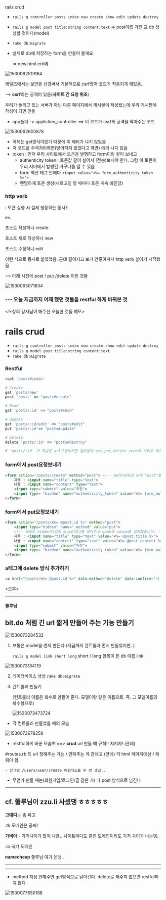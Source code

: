 rails crud



- `rails g controller posts index new create show edit update destroy`

- `rails g model post title:string content:text`    => post이름 가진 표 db 생성할 것이다(model)

- `rake db:migrate`

- 실제로 db에 저장하는 form을 만들어 볼게요

  => new.html.erb에





![1530062519164](C:\Users\student\AppData\Local\Temp\1530062519164.png)

레일즈에서는 보안을 신경써서 기본적으로 csrf방어 코드가 작동되게 돼있음.. 

--> **csrf**라는 공격이 있음(**사이트 간 요청 위조**)

우리가 돌리고 있는 서버가 아닌 다른 페이지에서 게시물이 작성됐는데 우리 게시판에 작성이 되면 안됨

- app폴더 -> appliction_controller ==> 이 코드가 csrf의 공격을 막아주는 코드

![1530062600878](C:\Users\student\AppData\Local\Temp\1530062600878.png)



- 어제는 get방식이었기 때문에 이 에러가 나지 않았음
- 저 코드를 주석처리하면(방어하지 않겠다고 하면) 에러 나지 않음
- token : 먼저 우리 사이트에서 토큰을 발행하고 form이랑 같이 보내고
  - authenticity token : 토큰값 같이 실어서 (전송)보내야 한다. 그럼 이 토큰이 우리 서버에서 발행된 거구나를 알 수 있음
  - form 액션 태그 안에다 `<input value="<%= form_authenticity_token %>">`
  - 랜덤하게 토큰 생성(새로고침 할 때마다 토큰 계속 바뀐당)



### http verb

: 토큰 실행 시 실제 행동하는 동사?

ex. 

포스트 작성하니 create

포스트 새로 작성하니 new

포스트 수정하니 edit



이런 식으로 동사로 붙였었음. 근데 길어지고 보기 안좋아져서 http verb 붙이기 시작했음

=> 아래 사진에 post / put /delete 이런 것들

![1530065071804](C:\Users\student\AppData\Local\Temp\1530065071804.png)





### --- 오늘 지금까지 어제 했던 것들을 restful 하게 바꿔본 것

<오창희 강사님이 해주신 오늘한 것들 메모>

# rails crud

- `rails g controller posts index new create show edit update destroy`
- `rails g model post title:string content:text`
- `rake db:migrate`



### Restful

```ruby
root 'posts#index'

# Create
get 'posts/new'
post 'posts' => "posts#create"

# Read
get 'posts/:id' => "posts#show"

# Update
get 'posts/:id/edit' => "posts#edit"
put 'posts/:id'=> "posts#update"

# Delete
delete 'posts/:id' => "posts#destroy"

# 'posts/:id' 가 똑같은 url요청이지만 앞부분의 get,put,delete verb의 차이로 다르게 요청이 보내집니다.
```

### form에서 post요청보내기

```html
<form action="/posts/create" method="post"> <!-- method속성 안에 "post"를 넣어줍니다. -->
    제목 : <input name="title" type="text">
    내용 : <input name="content" type="text">
    <input type="submit" value="저장">
    <input type= "hidden" name="authenticity_token" value="<%= form_authenticity_token %>">
</form>
```

### form에서 put요청보내기

```html
<form action="/posts/<%= @post.id %>" method="post">
    <input type="hidden" name="_method" value="put"> 
    <!-- 새로운 hidden타입의 input태그를 넣어주고 name과 value를 설정했습니다. -->
    제목 : <input name="title" type="text" value="<%= @post.title %>">
    내용 : <input name="content" type="text" value="<%= @post.content %>">
    <input type="submit" value="저장">
    <input type= "hidden" name="authenticity_token" value="<%= form_authenticity_token %>">
</form>
```

### a태그에 delete 방식 추가하기

```html
<a href="/posts/<%= @post.id %>" data-method="delete" data-confirm="너 진짜 지울꺼야??">삭제하기</a>
```







<오후>

---

 #### 쭐루님

## bit.do   처럼 긴 url 짧게 만들어 주는 기능 만들기

![1530073284532](C:\Users\student\AppData\Local\Temp\1530073284532.png)







1. 보통은 model을 먼저 만든다  (지금까지 컨트롤러 먼저 만들었지만..)

   `rails g model link short long`		short / long 항목이 든 db 이름 link

![1530073184119](C:\Users\student\AppData\Local\Temp\1530073184119.png)

2. 데이터베이스 생성  `rake db:migrate`

3. 컨트롤러 만들기

   (컨트롤러 이름은 복수로 만들어 준다. 모델이랑 같은 이름으로. 즉, 그 모델이름의 복수형으로)

   ![1530073473724](C:\Users\student\AppData\Local\Temp\1530073473724.png)

- 딱 컨트롤러 만들었을 때의 모습

![1530073678258](C:\Users\student\AppData\Local\Temp\1530073678258.png)

- restful하게 바꾼 모습!!!  ==> **crud** url 만들 때 규칙!! 지키자! (관례)



#routes.rb 의 url 정해주는 거는 / 안해주는 게 관례고 (앞에)  각 html 페이지에선 / 해줘야 함. 

	- 안그럼 /users/user/create 이런식으로 두 번 생김..



- 무언가 만들 때는(회원가입/로그인/글 같은 거) 다 post 방식으로 넘긴다





---

## cf.  쭐루님이 zzu.li 사셨댕 ㅎㅎㅎㅎㅎ

**고대디**는 좀 싸고

.tk  도메인은 공짜!

**가비아** - 가격차이가 많이 나용.. 사이트마다도 같은 도메인이라도 가격 차이가 나는뎅..

.io  국가 도메인

**namecheap**  쭐루님 여기 쓴댕..

---







---

- method 지정 안해주면 get방식으로 날아간다.  delete로 해주지 않으면 restful하지 않다

![1530077650188](C:\Users\student\AppData\Local\Temp\1530077650188.png)